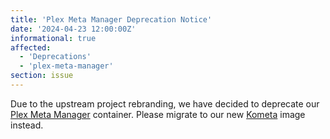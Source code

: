 ```yaml
---
title: 'Plex Meta Manager Deprecation Notice'
date: '2024-04-23 12:00:00Z'
informational: true
affected:
  - 'Deprecations'
  - 'plex-meta-manager'
section: issue
---
```


Due to the upstream project rebranding, we have decided to deprecate our [Plex Meta Manager](https://github.com/linuxserver/docker-plex-meta-manager) container. Please migrate to our new [Kometa](https://github.com/linuxserver/docker-kometa) image instead.
